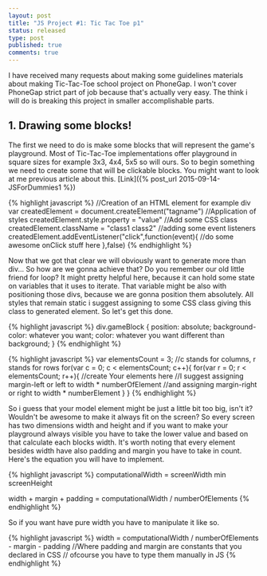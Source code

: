 ```yaml
---
layout: post
title: "JS Project #1: Tic Tac Toe p1"
status: released
type: post
published: true
comments: true
---
```


  I have received many requests about making some guidelines materials about making Tic-Tac-Toe school project on PhoneGap. I won't cover PhoneGap strict part of job because that's actually very easy. The think i will do is breaking this project in smaller accomplishable parts.
   
<!--more-->
 
   <h2>1. Drawing some blocks! </h2>
   
   The first we need to do is make some blocks that will represent the game's playground. Most of Tic-Tac-Toe implementations offer playground in square sizes for example 3x3, 4x4, 5x5 so will ours. So to begin something we need to create some that will be clickable blocks. You might want to look at me previous article about this. [Link]({% post_url 2015-09-14-JSForDummies1 %})
   
{% highlight javascript %}
//Creation of an HTML element for example div
var createdElement = document.createElement("tagname")
//Application of styles
createdElement.style.property = "value"
//Add some CSS class
createdElement.className = "class1 class2"
//adding some event listeners
createdElement.addEventListener("click",function(event){
  //do some awesome onClick stuff here
},false)
{% endhighlight %}
   
   Now that we got that clear we will obviously want to generate more than div... So how are we gonna achieve that? Do you remember our old little friend for loop? It might pretty helpful here, because it can hold some state on variables that it uses to iterate. That variable might be also with positioning those divs, because we are gonna position them absolutely. All styles that remain static i suggest assigning to some CSS class giving this class to generated element. So let's get this done.
   
{% highlight javascript %}
div.gameBlock {
  position: absolute;
  background-color: whatever you want;
  color: whatever you want different than background;
}
{% endhighlight %}
   
{% highlight javascript %}
var elementsCount = 3;
//c stands for columns, r stands for rows
for(var c = 0; c < elementsCount; c++){
  for(var r = 0; r < elementsCount; r++){
    //create Your elements here
    //I suggest assigning margin-left or left to width * numberOfElement
    //and assigning margin-right or right to width * numberElement
  }
} 
{% endhighlight %}
   
   So i guess that your model element might be just a little bit too big, isn't it? Wouldn't be awesome to make it always fit on the screen? So every screen has two dimensions width and height and if you want to make your playground always visible you have to take the lower value and based on that calculate each blocks width. It's worth noting that every element besides width have also padding and margin you have to take in count. Here's the equation you will have to implement.
   
{% highlight javascript %}
computationalWidth = screenWidth min screenHeight
 
width + margin + padding = computationalWidth / numberOfElements
{% endhighlight %}
   
   So if you want have pure width you have to manipulate it like so.
   
{% highlight javascript %}
width = computationalWidth / numberOfElements - margin - padding
//Where padding and margin are constants that you declared in CSS
// ofcourse you have to type them manually in JS
{% endhighlight %}